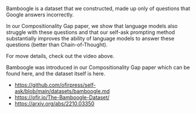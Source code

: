 Bamboogle is a dataset that we constructed, made up only of questions that Google answers incorrectly.

In our Compositionality Gap paper, we show that language models also struggle with these questions and that our self-ask prompting method substantially improves the ability of language models to answer these questions (better than Chain-of-Thought).

For move details, check out the video above.

Bamboogle was introduced in our Compositionality Gap paper which can be found here, and the dataset itself is here.
 - https://github.com/ofirpress/self-ask/blob/main/datasets/bamboogle.md
 - https://ofir.io/The-Bamboogle-Dataset/
 - https://arxiv.org/abs/2210.03350
